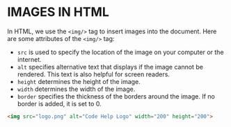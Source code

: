 # IMAGES IN HTML

In HTML, we use the `<img/>` tag to insert images into the document.
Here are some attributes of the `<img/>` tag:
- `src` is used to specify the location of the image on your computer or the internet.
- `alt` specifies alternative text that displays if the image cannot be rendered. This text is also helpful for screen readers.
- `height` determines the height of the image.
- `width` determines the width of the image.
- `border` specifies the thickness of the borders around the image. If no border is added, it is set to 0.

```html
<img src="logo.png" alt="Code Help Logo" width="200" height="200">
```